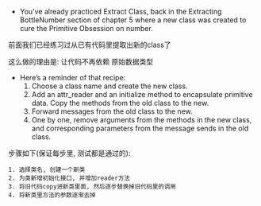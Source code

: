 + You’ve already practiced Extract Class, back in the Extracting BottleNumber section of chapter 5 where a new class was created to cure the Primitive Obsession on number.

前面我们已经练习过从已有代码里提取出新的class了

这么做的理由是: 让代码不再依赖 原始数据类型

+ Here’s a reminder of that recipe:
    1. Choose a class name and create the new class.
    2. Add an attr_reader and an initialize method to encapsulate primitive data. Copy the methods from the old class to the new.
    3. Forward messages from the old class to the new.
    4. One by one, remove arguments from the methods in the new class, and corresponding parameters from the message sends in the old class.

步骤如下(保证每步里, 测试都是通过的):

    1. 选择类名, 创建一个新类
    2. 为类新增初始化接口, 并增加reader方法
    3. 将旧代码copy进新类里面, 然后逐步替换掉旧代码里的调用
    4. 将新类里方法的参数逐渐去掉


